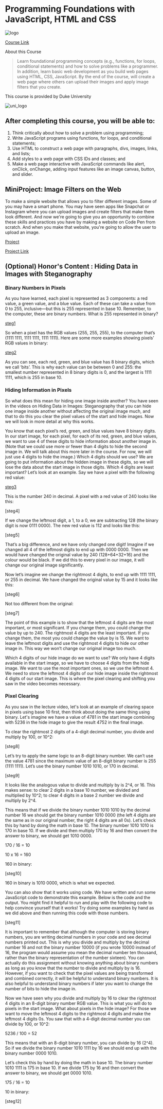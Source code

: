 # Programming Foundations with JavaScript, HTML and CSS

![logo](imgs/image.jpg)

[Course Link](https://www.coursera.org/learn/duke-programming-web?specialization=java-programming)

About this Course
>Learn foundational programming concepts (e.g., functions, for loops, conditional statements) and how to solve problems like a programmer. In addition, learn basic web development as you build web pages using HTML, CSS, JavaScript. By the end of the course, will create a web page where others can upload their images and apply image filters that you create.


This course is provided by Duke University

![uni_logo](imgs/duke.png)

## After completing this course, you will be able to:
1. Think critically about how to solve a problem using programming;
2. Write JavaScript programs using functions, for loops, and conditional statements;
3. Use HTML to construct a web page with paragraphs, divs, images, links, and lists;
4. Add styles to a web page with CSS IDs and classes; and
5. Make a web page interactive with JavaScript commands like alert, onClick, onChange, adding input features like an image canvas, button, and slider.

## MiniProject: Image Filters on the Web
To make a simple website that allows you to filter different images. Some of you may have a smart phone. You may have seen apps like Snapchat or Instagram where you can upload images and create filters that make them look different. And now we're going to give you an opportunity to combine these skills and practices you have by making a website on Code Pen from scratch. And when you make that website, you're going to allow the user to upload an image.

[Project](imgs/miniproject.PNG)



[Project Link](https://codepen.io/athos2113/full/bOovQw)


## (Optional) Honor's Content : Hiding Data in Images with Steganography

### Binary Numbers in Pixels
As you have learned, each pixel is represented as 3 components: a red value, a green value, and a blue value. Each of these can take a value from 0 to 255, inclusive—but this is 255 represented in base 10. Remember, to the computer, these are binary numbers. What is 255 represented in binary?

[steg1](imgs/steg1.png)

So when a pixel has the RGB values (255, 255, 255), to the computer that’s (1111 1111, 1111 1111, 1111 1111). Here are some more examples showing pixels’ RGB values in binary:

[steg2](imgs/steg2.png)

As you can see, each red, green, and blue value has 8 binary digits, which we call ‘bits’. This is why each value can be between 0 and 255: the smallest number represented in 8 binary digits is 0, and the largest is 1111 1111, which is 255 in base 10.

### Hiding Information in Pixels

So what does this mean for hiding one image inside another? You have seen in the videos on Hiding Data in Images: Steganography that you can hide one image inside another without affecting the original image much, and that to do this you clear the pixel values of the start and hide images. Now we will look in more detail at why this works.

You know that each pixel’s red, green, and blue values have 8 binary digits. In our start image, for each pixel, for each of its red, green, and blue values, we want to use 4 of these digits to hide information about another image in. (Note that we could use more or fewer than 4 digits to hide the second image in. We will talk about this more later in the course. For now, we will just use 4 digits to hide the image.) Which 4 digits should we use? We are going to put information about the hidden image in these digits, so we will lose the data about the start image in those digits. Which 4 digits are least important? Let’s look at an example. Say we have a pixel with the following red value:

[steg3](imgs/steg3.png)

This is the number 240 in decimal. A pixel with a red value of 240 looks like this:

[steg4]

If we change the leftmost digit, a 1, to a 0, we are subtracting 128 (the binary digit is now 0111 0000). The new red value is 112 and looks like this:

[steg5]

That’s a big difference, and we have only changed one digit! Imagine if we changed all 4 of the leftmost digits to end up with 0000 0000. Then we would have changed the original value by 240 (128+64+32+16) and the colour would be black. If we did this to every pixel in our image, it will change our original image significantly.

Now let’s imagine we change the rightmost 4 digits, to end up with 1111 1111, or 255 in decimal. We have changed the original value by 15 and it looks like this:

[steg6]

Not too different from the original:

[steg7]

The point of this example is to show that the leftmost 4 digits are the most important, or most significant. If you change them, you could change the value by up to 240. The rightmost 4 digits are the least important. If you change them, the most you could change the value by is 15. We want to leave the leftmost digits and use the rightmost 4 digits to hide our other image in. This way we won’t change our original image too much.

Which 4 digits of our hide image do we want to use? We only have 4 digits available in the start image, so we have to choose 4 digits from the hide image. We want to use the most important ones, so we use the leftmost 4. We need to store the leftmost 4 digits of our hide image inside the rightmost 4 digits of our start image. This is where the pixel clearing and shifting you saw in the video becomes necessary.

### Pixel Clearing
As you saw in the lecture video, let's look at an example of clearing space in pixels using base 10 first, then think about doing the same thing using binary. Let's imagine we have a value of 4781 in the start image combining with 5236 in the hide image to give the result 4752 in the final image.

To clear the rightmost 2 digits of a 4-digit decimal number, you divide and multiply by 100, or 10^2:

[steg8]

Let’s try to apply the same logic to an 8-digit binary number. We can’t use the value 4781 since the maximum value of an 8-digit binary number is 255 (1111 1111). Let’s use the binary number 1010 1010, or 170 in decimal.

[steg9]

It looks like the analogous value to divide and multiply by is 2^4, or 16. This makes sense: to clear 2 digits in a base 10 number, we divided and multiplied by 10^2; to clear 4 digits in a base 2 number we divide and multiply by 2^4.

This means that if we divide the binary number 1010 1010 by the decimal number 16 we should get the binary number 1010 0000 (the left 4 digits are the same as in our original number, the right 4 digits are all 0s). Let’s check this by hand by doing the math in base 10. The binary number 1010 1010 is 170 in base 10. If we divide and then multiply 170 by 16 and then convert the answer to binary, we should get 1010 0000.

170 / 16 = 10

10 x 16 = 160

160 in binary:

[steg10]

160 in binary is 1010 0000, which is what we expected.

You can also show that it works using code. We have written and run some JavaScript code to demonstrate this example. Below is the code and the output. You might find it helpful to run and play with the following code to help convince yourself that it works! Try doing some examples by hand as we did above and then running this code with those numbers.

[steg11]

It is important to remember that although the computer is storing binary numbers, you are writing decimal numbers in your code and see decimal numbers printed out. This is why you divide and multiply by the decimal number 16 and not the binary number 10000 (if you wrote 10000 instead of 16, the program would assume you mean the decimal number ten thousand, rather than the binary representation of the number sixteen). You can actually do this assignment without knowing anything about binary numbers as long as you know that the number to divide and multiply by is 16. However, if you want to check that the pixel values are being transformed and combined correctly, it will be helpful to understand binary numbers. It is also helpful to understand binary numbers if later you want to change the number of bits to hide the image in.

Now we have seen why you divide and multiply by 16 to clear the rightmost 4 digits in an 8-digit binary number RGB value. This is what you will do to pixels in the start image. What about pixels in the hide image? For those we want to move the leftmost 4 digits to the rightmost 4 digits and make the leftmost 4 digits 0s. You saw that with a 4-digit decimal number you can divide by 100, or 10^2:

5236 / 100 = 52

This means that with an 8-digit binary number, you can divide by 16 (2^4). So if we divide the binary number 1010 1111 by 16 we should end up with the binary number 0000 1010.

Let’s check this by hand by doing the math in base 10. The binary number 1010 1111 is 175 in base 10. If we divide 175 by 16 and then convert the answer to binary, we should get 0000 1010.

175 / 16 = 10

10 in binary:

[steg12]
